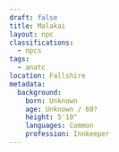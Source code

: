 ```yaml
---
draft: false
title: Malakai
layout: npc
classifications:
  - npcs
tags:
  - anatc
location: Fallshire
metadata:
  background:
    born: Unknown
    age: Unknown / 60?
    height: 5'10"
    languages: Common
    profession: Innkeeper
---
```

